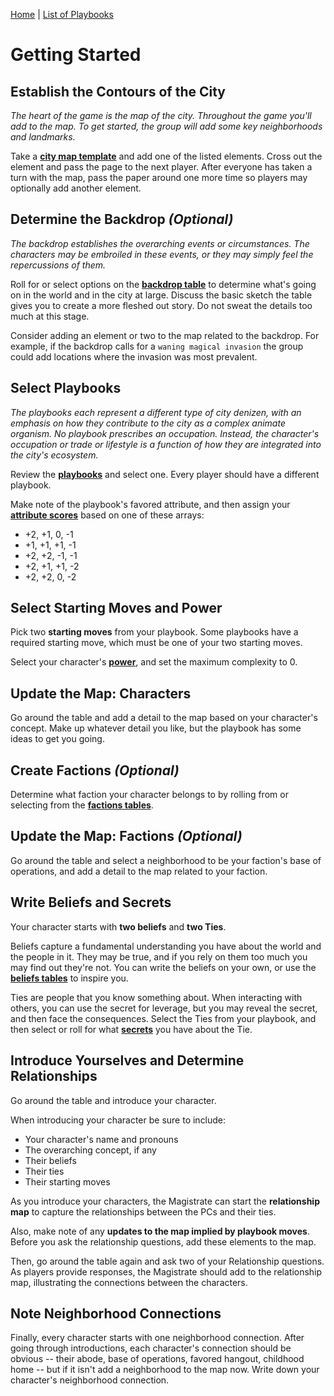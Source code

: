 [Home](index.md) | [List of Playbooks](index.md#Playbooks)

# Getting Started

## Establish the Contours of the City
*The heart of the game is the map of the city. Throughout the game you'll add to the map. To get started, the group will add some key neighborhoods and landmarks.*

Take a [**city map template**](city-of-whispers-map-templates.pdf) and add one of the listed elements. Cross out the element and pass the page to the next player. After everyone has taken a turn with the map, pass the paper around one more time so players may optionally add another element.
 
## Determine the Backdrop *(Optional)*
*The backdrop establishes the overarching events or circumstances. The characters may be embroiled in these events, or they may simply feel the repercussions of them.*

Roll for or select options on the [**backdrop table**](Lists.md#backdrops) to determine what's going on in the world and in the city at large. Discuss the basic sketch the table gives you to create a more fleshed out story. Do not sweat the details too much at this stage.

Consider adding an element or two to the map related to the backdrop. For example, if the backdrop calls for a `waning magical invasion` the group could add locations where the invasion was most prevalent.
 
## Select Playbooks
*The playbooks each represent a different type of city denizen, with an emphasis on how they contribute to the city as a complex animate organism. No playbook prescribes an occupation. Instead, the character's occupation or trade or lifestyle is a function of how they are integrated into the city's ecosystem.*

Review the **[playbooks](Playbooks/Overview.md)** and select one. Every player should have a different playbook. 

Make note of the playbook's favored attribute, and then assign your **[attribute scores](Characters.md#Attributes)** based on one of these arrays:  

- +2, +1, 0, -1
- +1, +1, +1, -1
- +2, +2, -1, -1
- +2, +1, +1, -2
- +2, +2, 0, -2
 
## Select Starting Moves and Power
Pick two **starting moves** from your playbook. Some playbooks have a required starting move, which must be one of your two starting moves.

Select your character's **[power](Characters.md#Power)**, and set the maximum complexity to 0.

## Update the Map: Characters
Go around the table and add a detail to the map based on your character's concept. Make up whatever detail you like, but the playbook has some ideas to get you going.

## Create Factions *(Optional)*
Determine what faction your character belongs to by rolling from or selecting from the [**factions tables**](Lists.md#factions).

## Update the Map: Factions *(Optional)*
Go around the table and select a neighborhood to be your faction's base of operations, and add a detail to the map related to your faction.

## Write Beliefs and Secrets
Your character starts with **two beliefs** and **two Ties**.

Beliefs capture a fundamental understanding you have about the world and the people in it. They may be true, and if you rely on them too much you may  find out they're not. You can write the beliefs on your own, or use the [**beliefs tables**](Lists.md#beliefs) to inspire you.

Ties are people that you know something about. When interacting with others, you can use the secret for leverage, but you may reveal the secret, and then face the consequences. Select the Ties from your playbook, and then select or roll for what [**secrets**](Lists.md#secrets) you have about the Tie.

## Introduce Yourselves and Determine Relationships
Go around the table and introduce your character.

When introducing your character be sure to include:

- Your character's name and pronouns
- The overarching concept, if any
- Their beliefs
- Their ties
- Their starting moves

As you introduce your characters, the Magistrate can start the **relationship map** to capture the relationships between the PCs and their ties.

Also, make note of any **updates to the map implied by playbook moves**. Before you ask the relationship questions, add these elements to the map.

Then, go around the table again and ask two of your Relationship questions. As players provide responses, the Magistrate should add to the relationship map, illustrating the connections between the characters.

## Note Neighborhood Connections
Finally, every character starts with one neighborhood connection. After going through introductions, each character's connection should be obvious -- their abode, base of operations, favored hangout, childhood home -- but if it isn't add a neighborhood to the map now. Write down your character's neighborhood connection.


